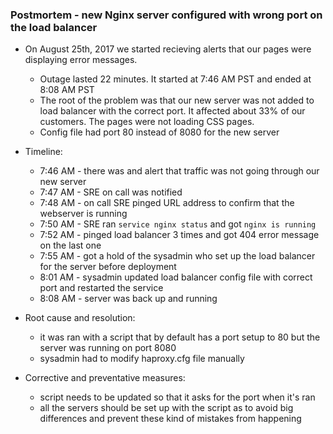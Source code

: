 ### Postmortem - new Nginx server configured with wrong port on the load balancer 

* On August 25th, 2017 we started recieving alerts that our pages were displaying error messages.
  * Outage lasted 22 minutes. It started at 7:46 AM PST and ended at 8:08 AM PST 
  * The root of the problem was that our new server was not added to load balancer with the correct port. It affected about 33% of our customers. The pages were not loading CSS pages.
  * Config file had port 80 instead of 8080 for the new server

* Timeline:
  * 7:46 AM - there was and alert that traffic was not going through our new server
  * 7:47 AM - SRE on call was notified
  * 7:48 AM - on call SRE pinged URL address to confirm that the webserver is running
  * 7:50 AM - SRE ran ```service nginx status``` and got ```nginx is running```
  * 7:52 AM - pinged load balancer 3 times and got 404 error message on the last one
  * 7:55 AM - got a hold of the sysadmin who set up the load balancer for the server before deployment
  * 8:01 AM - sysadmin updated load balancer config file with correct port and restarted the service
  * 8:08 AM - server was back up and running

* Root cause and resolution:
  * it was ran with a script that by default has a port setup to 80 but the server was running on port 8080
  * sysadmin had to modify haproxy.cfg file manually

* Corrective and preventative measures:
  * script needs to be updated so that it asks for the port when it's ran
  * all the servers should be set up with the script as to avoid big differences and prevent these kind of mistakes from happening
